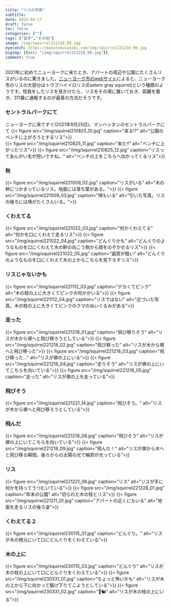 ```yaml
---
title: "リスの写真"
subtitle: 
date: 2023-04-17
draft: false
toc: false
categories: [""]
tags: ["留学","その他"]
image: /img/squirrel221218_09.jpg
eyecatch: https://makotokusunoki.com/img/squirrel221218_09.jpg
bigimg: [{src: "/img/squirrel221218_09.jpg"}]
comment: true
---
```


2021年に初めてニューヨークに来たとき、アパートの周辺や公園にたくさんリスがいるのに驚きました。[ニューヨーク市のwebサイト](https://www.nycgovparks.org/programs/rangers/wildlife-management/squirrels)によると、ニューヨーク市のリスの大部分はトウブハイイロリス(Eastern gray squirrel)という種類のようです。怪我をしたリスを見かけたら、リスをその場に置いておき、距離を置き、311番に通報するのが最善の方法だそうです。

### セントラルパークにて
ニューヨークに来てすぐ(2021年8月25日)、マンハッタンのセントラルパークにて
{{< figure src="/img/squirrel210825_10.jpg" caption="来る⁉" alt="公園のベンチに上がろうとするリス">}}  
{{< figure src="/img/squirrel210825_11.jpg" caption="来た‼" alt="ベンチに上がったリス">}}
{{< figure src="/img/squirrel210825_12.jpg" caption="リスってあんがい毛が短いですね。" alt="ベンチの上をこちらへ向かってくるリス">}}  

### 秋
{{< figure src="/img/squirrel221009_02.jpg" caption="リスがいる" alt="木の幹につかまっているリス。地面には落ち葉がある。">}}
{{< figure src="/img/squirrel221009_03.jpg" caption="鳩もいる" alt="引いた写真。リスの後ろには鳩がたくさんいる。">}}

### くわえてる
{{< figure src="/img/squirrel221022_03.jpg" caption="何かくわえてる" alt="何かを口にくわえて走るリス">}}
{{< figure src="/img/squirrel221022_04.jpg" caption="どんぐりかも" alt="どんぐりのようなものを口にくわえて木の幹の向こう側から顔をのぞかせるリス">}}
{{< figure src="/img/squirrel221022_05.jpg" caption="画質が粗い" alt="どんぐりのようなものを口にくわえて木の上からこちらを見下ろすリス">}}

### リスじゃないかも
{{< figure src="/img/squirrel221112_03.jpg" caption="デカくてピンク" alt="木の枝の上に大きくてピンクの何かがいる">}} 
{{< figure src="/img/squirrel221112_04.jpg" caption="リスではない" alt="近づいた写真。木の枝の上に大きくてピンクのクマのぬいぐるみがある">}}

### 走った
{{< figure src="/img/squirrel221218_01.jpg" caption="飛び移りそう" alt="リスが木から塀へと飛び移ろうとしている">}}
{{< figure src="/img/squirrel221218_02.jpg" caption="飛び移った" alt="リスが木から塀へと飛び移った">}}
{{< figure src="/img/squirrel221218_03.jpg" caption="飛び移った…" alt="リスが塀の上にいる">}}
{{< figure src="/img/squirrel221218_04.jpg" caption="走りそう" alt="リスが塀の上にいてこちらを向いている">}}
{{< figure src="/img/squirrel221218_05.jpg" caption="走った" alt="リスが塀の上を走っている">}}

### 飛びそう
{{< figure src="/img/squirrel221221_14.jpg" caption="飛びそう。" alt="リスが木から塀へと飛び移ろうとしている">}}

### 飛んだ
{{< figure src="/img/squirrel221218_08.jpg" caption="飛びそう" alt="リスが塀の上にいてこちらを向いている">}}
{{< figure src="/img/squirrel221218_09.jpg" caption="飛んだ！" alt="リスが塀から木へと飛び移る瞬間。後ろからの太陽の光で輪郭が光っている">}}

### リス
{{< figure src="/img/squirrel221221_06.jpg" caption="リス" alt="リスが手に何かを持ってうつむいている">}}
{{< figure src="/img/squirrel221228_01.jpg" caption="年末の公園" alt="切られた木の枝とリス">}}
{{< figure src="/img/squirrel221211_01.jpg" caption="アパートの近くにもいる" alt="地面を走るリスの後ろ姿">}}

### くわえてる２
{{< figure src="/img/squirrel230115_01.jpg" caption="どんぐり。" alt="リスが木の根元にいて口にどんぐりをくわえている">}}

### 木の上に
{{< figure src="/img/squirrel230115_03.jpg" caption="どんぐり" alt="リスが木の枝の上にいて口にどんぐりをくわえている">}}
{{< figure src="/img/squirrel230331_01.jpg" caption="ちょっと怖いかも" alt="リスが木の上から下に向かって駆け下りてこようとしている">}}
{{< figure src="/img/squirrel230331_02.jpg" caption="🌳🐿" alt="リスが木の枝の上にいる">}}